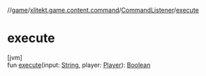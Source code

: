 //[game](../../../index.md)/[xlitekt.game.content.command](../index.md)/[CommandListener](index.md)/[execute](execute.md)

# execute

[jvm]\
fun [execute](execute.md)(input: [String](https://kotlinlang.org/api/latest/jvm/stdlib/kotlin/-string/index.html), player: [Player](../../xlitekt.game.actor.player/-player/index.md)): [Boolean](https://kotlinlang.org/api/latest/jvm/stdlib/kotlin/-boolean/index.html)

